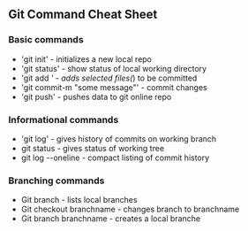 ## Git Command Cheat Sheet


### Basic commands

* 'git init' - initializes a new local repo
* 'git status' - show status of local working directory
* 'git add *' - adds selected files(*) to be committed
* 'git commit-m "some message"' - commit changes
* 'git push' - pushes data to git online repo


### Informational commands

* 'git log' - gives history of commits on working branch
* git status - gives status of working tree
* git log  --oneline - compact listing of commit history


### Branching commands

* Git branch - lists local branches
* Git checkout branchname - changes branch to branchname
* Git branch branchname - creates a local branche
